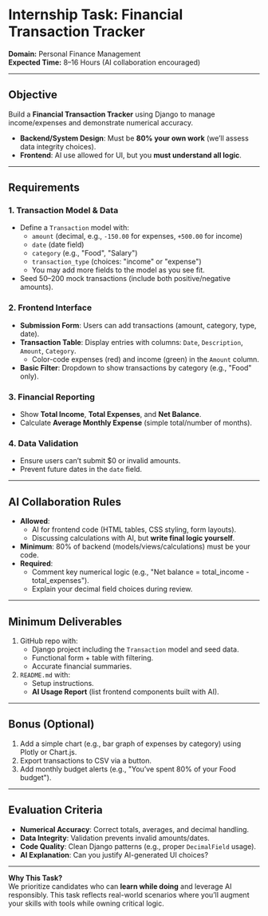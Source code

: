 # Internship Task: Financial Transaction Tracker

**Domain:** Personal Finance Management  
**Expected Time:** 8–16 Hours (AI collaboration encouraged)  

---  

## Objective  

Build a **Financial Transaction Tracker** using Django to manage income/expenses and demonstrate numerical accuracy.  

- **Backend/System Design**: Must be **80% your own work** (we’ll assess data integrity choices).  
- **Frontend**: AI use allowed for UI, but you **must understand all logic**.  

---  

## Requirements  

### 1. Transaction Model & Data  

- Define a `Transaction` model with:  
  - `amount` (decimal, e.g., `-150.00` for expenses, `+500.00` for income)  
  - `date` (date field)  
  - `category` (e.g., "Food", "Salary")  
  - `transaction_type` (choices: "income" or "expense")  
  - You may add more fields to the model as you see fit.
- Seed 50–200 mock transactions (include both positive/negative amounts).  

### 2. Frontend Interface  

- **Submission Form**: Users can add transactions (amount, category, type, date).  
- **Transaction Table**: Display entries with columns: `Date`, `Description`, `Amount`, `Category`.  
  - Color-code expenses (red) and income (green) in the `Amount` column.  
- **Basic Filter**: Dropdown to show transactions by category (e.g., "Food" only).  

### 3. Financial Reporting  

- Show **Total Income**, **Total Expenses**, and **Net Balance**.  
- Calculate **Average Monthly Expense** (simple total/number of months).  

### 4. Data Validation  

- Ensure users can’t submit $0 or invalid amounts.  
- Prevent future dates in the `date` field.  

---  

## AI Collaboration Rules  

- **Allowed**:  
  - AI for frontend code (HTML tables, CSS styling, form layouts).  
  - Discussing calculations with AI, but **write final logic yourself**.  
- **Minimum**: 80% of backend (models/views/calculations) must be your code.  
- **Required**:  
  - Comment key numerical logic (e.g., "Net balance = total_income - total_expenses").  
  - Explain your decimal field choices during review.  

---  

## Minimum Deliverables  

1. GitHub repo with:  
   - Django project including the `Transaction` model and seed data.  
   - Functional form + table with filtering.  
   - Accurate financial summaries.  
2. `README.md` with:  
   - Setup instructions.  
   - **AI Usage Report** (list frontend components built with AI).  

---  

## Bonus (Optional)  

1. Add a simple chart (e.g., bar graph of expenses by category) using Plotly or Chart.js.  
2. Export transactions to CSV via a button.  
3. Add monthly budget alerts (e.g., "You’ve spent 80% of your Food budget").  

---  

## Evaluation Criteria  

- **Numerical Accuracy**: Correct totals, averages, and decimal handling.  
- **Data Integrity**: Validation prevents invalid amounts/dates.  
- **Code Quality**: Clean Django patterns (e.g., proper `DecimalField` usage).  
- **AI Explanation**: Can you justify AI-generated UI choices?  

---  

**Why This Task?**  
We prioritize candidates who can **learn while doing** and leverage AI responsibly. This task reflects real-world scenarios where you’ll augment your skills with tools while owning critical logic.  
